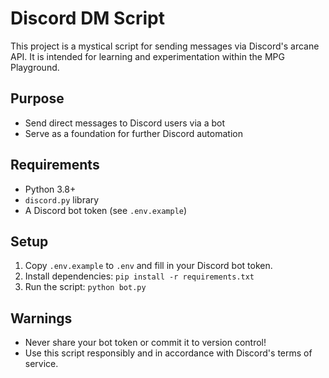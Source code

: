 # Discord DM Script

This project is a mystical script for sending messages via Discord's arcane API. It is intended for learning and experimentation within the MPG Playground.

## Purpose
- Send direct messages to Discord users via a bot
- Serve as a foundation for further Discord automation

## Requirements
- Python 3.8+
- `discord.py` library
- A Discord bot token (see `.env.example`)

## Setup
1. Copy `.env.example` to `.env` and fill in your Discord bot token.
2. Install dependencies: `pip install -r requirements.txt`
3. Run the script: `python bot.py`

## Warnings
- Never share your bot token or commit it to version control!
- Use this script responsibly and in accordance with Discord's terms of service. 